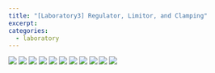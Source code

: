 ```yaml
---
title: "[Laboratory3] Regulator, Limitor, and Clamping"
excerpt:
categories:
  - laboratory
---
```

![](../../../img/laboratory/ecdl3-unit08-diode(3:3)-pre-01.png)
![](../../../img/laboratory/ecdl3-unit08-diode(3:3)-pre-02.png)
![](../../../img/laboratory/ecdl3-unit08-diode(3:3)-pre-03.png)
![](../../../img/laboratory/ecdl3-unit08-diode(3:3)-pre-04.png)
![](../../../img/laboratory/ecdl3-unit08-diode(3:3)-pre-05.png)
![](../../../img/laboratory/ecdl3-unit08-diode(3:3)-pre-06.png)
![](../../../img/laboratory/ecdl3-unit08-diode(3:3)-pre-07.png)
![](../../../img/laboratory/ecdl3-unit08-diode(3:3)-pre-08.png)
![](../../../img/laboratory/ecdl3-unit08-diode(3:3)-pre-09.png)
![](../../../img/laboratory/ecdl3-unit08-diode(3:3)-pre-10.png)
![](../../../img/laboratory/ecdl3-unit08-diode(3:3)-pre-11.png)
